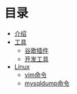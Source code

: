# 目录

* [介绍](README.md)
* [工具]()
	* [谷歌插件](Google_ext/gg-extension.md)
	* [开发工具](tool\tools.md)
* [Linux]()
	* [vim命令](Linux/vim.md)
	* [mysqldump命令](Linux/mysqldump.md)
